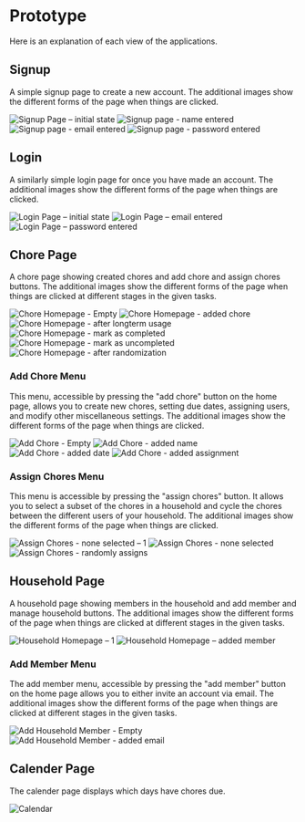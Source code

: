 # Prototype

Here is an explanation of each view of the applications. 

## Signup

A simple signup page to create a new account. The additional images show the different forms of the page when things are clicked.

![Signup Page – initial state](https://github.com/UsabilityEngineering/ChoreNoMore/assets/111928724/b7468a5a-6a5c-436c-933d-39a32c83cee5)
![Signup page - name entered](https://github.com/UsabilityEngineering/ChoreNoMore/assets/111928724/6c0ec34a-ec19-4518-ab9e-b7f4d8fd19e2)
![Signup page - email entered](https://github.com/UsabilityEngineering/ChoreNoMore/assets/111928724/d1fb711c-7900-4015-92cf-61a23a62c644)
![Signup page - password entered](https://github.com/UsabilityEngineering/ChoreNoMore/assets/111928724/4b6afcf8-978e-4685-9b14-29a0f2c09607)

## Login

A similarly simple login page for once you have made an account. The additional images show the different forms of the page when things are clicked.

![Login Page – initial state](https://github.com/UsabilityEngineering/ChoreNoMore/assets/111928724/b7d56ef3-d58d-43a5-aa88-093d780d96f3)
![Login Page – email entered](https://github.com/UsabilityEngineering/ChoreNoMore/assets/111928724/90226269-b2df-4ec8-ac08-cbeb6666b41c)
![Login Page – password entered](https://github.com/UsabilityEngineering/ChoreNoMore/assets/111928724/4a255940-30b6-42df-8467-8cb7106d7b6f)

## Chore Page

A chore page showing created chores and add chore and assign chores buttons. The additional images show the different forms of the page when things are clicked at different stages in the given tasks.

![Chore Homepage - Empty](https://github.com/UsabilityEngineering/ChoreNoMore/assets/111928724/3eb06a84-6c6c-427e-85f8-7cf39ef0c4f3)
![Chore Homepage - added chore](https://github.com/UsabilityEngineering/ChoreNoMore/assets/111928724/2bc467ba-f9af-4076-9091-ed9932e2e075)
![Chore Homepage - after longterm usage](https://github.com/UsabilityEngineering/ChoreNoMore/assets/111928724/29e96217-e7bb-46d2-b20e-13c38002fc76)
![Chore Homepage - mark as completed](https://github.com/UsabilityEngineering/ChoreNoMore/assets/111928724/988c247a-f9e6-4584-a0d7-b9f517a60eaa)
![Chore Homepage - mark as uncompleted](https://github.com/UsabilityEngineering/ChoreNoMore/assets/111928724/77218efd-f101-4553-8266-9e5b41620bbe)
![Chore Homepage - after randomization](https://github.com/UsabilityEngineering/ChoreNoMore/assets/111928724/81c156d1-964a-46ed-a7d1-1fec3dd4712e)

### Add Chore Menu

This menu, accessible by pressing the "add chore" button on the home page, allows you to create new chores, setting due dates, assigning users, and modify other miscellaneous settings. The additional images show the different forms of the page when things are clicked.

![Add Chore - Empty](https://github.com/UsabilityEngineering/ChoreNoMore/assets/111928724/9615f08c-4ba1-42bf-a89f-48626f3dba52)
![Add Chore - added name](https://github.com/UsabilityEngineering/ChoreNoMore/assets/111928724/da42f4bd-743b-4ee6-9d7d-6d2da53d830f)
![Add Chore - added date](https://github.com/UsabilityEngineering/ChoreNoMore/assets/111928724/9447c035-6bd3-4931-8e6d-46bb66c8437a)
![Add Chore - added assignment](https://github.com/UsabilityEngineering/ChoreNoMore/assets/111928724/bf3a007f-9653-49ca-8159-0fa31855a228)

### Assign Chores Menu

This menu is accessible by pressing the "assign chores" button. It allows you to select a subset of the chores in a household and cycle the chores between the different users of your household. The additional images show the different forms of the page when things are clicked.

![Assign Chores - none selected – 1](https://github.com/UsabilityEngineering/ChoreNoMore/assets/111928724/9482a97d-67c8-4b25-8077-fca1ea3e699b)
![Assign Chores - none selected](https://github.com/UsabilityEngineering/ChoreNoMore/assets/111928724/1fce2d4c-aa83-443a-8897-d81307ab5e94)
![Assign Chores - randomly assigns](https://github.com/UsabilityEngineering/ChoreNoMore/assets/111928724/ff6f2ff2-a310-4d16-bee5-03f8374b8ae9)

## Household Page

A household page showing members in the household and add member and manage household buttons. The additional images show the different forms of the page when things are clicked at different stages in the given tasks.

![Household Homepage – 1](https://github.com/UsabilityEngineering/ChoreNoMore/assets/111928724/8bd3a355-f144-411d-97be-16954cc3b45b)
![Household Homepage – added member](https://github.com/UsabilityEngineering/ChoreNoMore/assets/111928724/d123cac7-143c-43ab-8027-9d563df4e96c)

### Add Member Menu

The add member menu, accessible by pressing the "add member" button on the home page allows you to either invite an account via email. The additional images show the different forms of the page when things are clicked at different stages in the given tasks.

![Add Household Member - Empty](https://github.com/UsabilityEngineering/ChoreNoMore/assets/111928724/81bd9460-f71a-476d-b467-7b0fe408f105)
![Add Household Member - added email](https://github.com/UsabilityEngineering/ChoreNoMore/assets/111928724/126aa1bc-9080-4684-8f80-93452245180b)

## Calender Page

The calender page displays which days have chores due.

![Calendar](https://github.com/UsabilityEngineering/ChoreNoMore/assets/111928724/39dc3fcd-e360-4906-ab32-f2e8a7247930)
